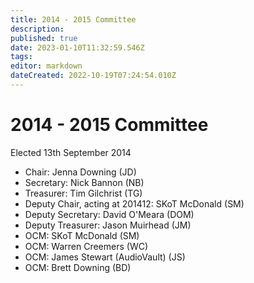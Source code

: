 ```yaml
---
title: 2014 - 2015 Committee
description: 
published: true
date: 2023-01-10T11:32:59.546Z
tags: 
editor: markdown
dateCreated: 2022-10-19T07:24:54.010Z
---
```


# 2014 - 2015 Committee

Elected 13th September 2014

- Chair: Jenna Downing (JD)
- Secretary: Nick Bannon (NB)
- Treasurer: Tim Gilchrist (TG)
- Deputy Chair, acting at 201412: SKoT McDonald (SM)
- Deputy Secretary: David O'Meara (DOM)
- Deputy Treasurer: Jason Muirhead (JM)
- OCM: SKoT McDonald (SM)
- OCM: Warren Creemers (WC)
- OCM: James Stewart (AudioVault) (JS)
- OCM: Brett Downing (BD)
